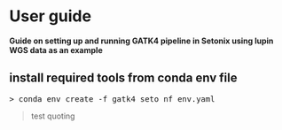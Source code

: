 # User guide
**Guide on setting up and running GATK4 pipeline in Setonix using lupin WGS data as an example**

## install required tools from conda env file
<pre >
> conda env create -f gatk4_seto_nf_env.yaml
</pre>

> test quoting
